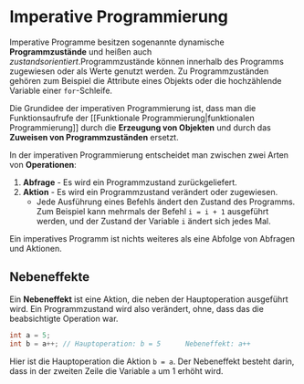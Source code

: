 # Imperative Programmierung
Imperative Programme besitzen sogenannte dynamische **Programmzustände** und heißen auch *zustandsorientiert*.Programmzustände können innerhalb des Programms zugewiesen oder als Werte genutzt werden. Zu Programmzuständen gehören zum Beispiel die Attribute eines Objekts oder die hochzählende Variable einer `for`-Schleife.

Die Grundidee der imperativen Programmierung ist, dass man die Funktionsaufrufe der [[Funktionale Programmierung|funktionalen Programmierung]] durch die **Erzeugung von Objekten** und durch das **Zuweisen von Programmzuständen** ersetzt.

In der imperativen Programmierung entscheidet man zwischen zwei Arten von **Operationen**:

1. **Abfrage** - Es wird ein Programmzustand zurückgeliefert.
2. **Aktion** - Es wird ein Programmzustand verändert oder zugewiesen.
	- Jede Ausführung eines Befehls ändert den Zustand des Programms.
	  Zum Beispiel kann mehrmals der Befehl `i = i + 1` ausgeführt werden, und der Zustand der Variable `i` ändert sich jedes Mal.

Ein imperatives Programm ist nichts weiteres als eine Abfolge von Abfragen und Aktionen.

## Nebeneffekte

Ein **Nebeneffekt** ist eine Aktion, die neben der Hauptoperation ausgeführt wird. Ein Programmzustand wird also verändert, ohne, dass das die beabsichtigte Operation war.

```cpp
int a = 5;
int b = a++; // Hauptoperation: b = 5      Nebeneffekt: a++
```

Hier ist die Hauptoperation die Aktion `b = a`. Der Nebeneffekt besteht darin, dass in der zweiten Zeile die Variable `a` um 1 erhöht wird.
